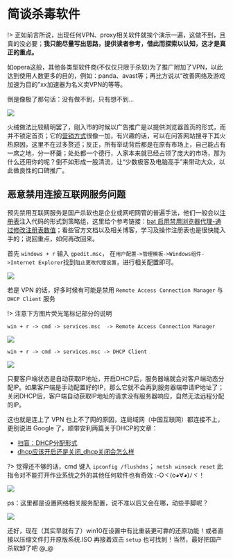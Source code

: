 # 简谈杀毒软件

!> 正如前言所说，出现任何VPN、proxy相关软件就挨个演示一遍，这做不到，且真的没必要；**我只能尽量写出思路，提供读者参考，借此而探索以认知，这才是真正的重点。**

如opera这般，其他各类型软件商(不仅仅只限于杀软)为了推广附加了VPN，以此达到使用人数更多的目的，例如：panda、avast等；再比方说以“改善网络及游戏加速为目的”xx加速器为名义卖VPN的等等。

倒是像极了那句话：没有做不到，只有想不到...

![](https://i.postimg.cc/NjpHZTTV/QQ-20190612093300.jpg)

火绒做法比较精明罢了，刚入市的时候以广告推广是以提供浏览器首页的形式，而并不锁定首页；它的[营销方式](/append/guochan-sharuan?id=一些题外话-（可看可不看）)很像一加，有兴趣的话，可以在问答网站搜寻下其火热原因，这里不在过多赘述；反正，所有举动背后都是在原有市场上，自己能占有一席之地，分一杯羹；处处都一个德行，人家本来就已经占领了庞大的市场，那为什么还用你的呢？倒不如形成一股清流，让“少数极客及电脑高手”来带动大众，以此做良性的口碑推广。

## 恶意禁用连接互联网服务问题

预先禁用互联网服务是国产杀软也是企业或网吧网管的普遍手法，他们一般会以[注册表](https://baike.baidu.com/item/%E6%B3%A8%E5%86%8C%E8%A1%A8)注入代码的形式到策略组，这里给个参考链接：[bat 启用禁用浏览器代理-通过修改注册表数值](https://cuityang.iteye.com/blog/2438902)；看些官方文档以及相关博客，学习及操作注册表也是很快能入手的；说回重点，如何再改回来。

首先 `windows + r` 输入 `gpedit.msc`， 在`用户配置->管理模板->Windows组件->Internet Explorer`找到`阻止更改代理设置`，进行相关配置即可。

![](https://i.postimg.cc/fR6Ht6qD/Snipaste-2019-06-12-11-06-32.png)

若是 VPN 的话，好多时候有可能是禁用 `Remote Access Connection Manager` 与 `DHCP Client` 服务

!> 注意下方图片荧光笔标记部分的说明

`win + r -> cmd -> services.msc  -> Remote Access Connection Manager`

![](https://i.postimg.cc/XNpDqPNx/Snipaste-2019-06-30-00-22-10.png)

`win + r -> cmd -> services.msc -> DHCP Client`

![](https://i.postimg.cc/C16PJG7j/2019-06-30-002835.png)

只要客户端状态是自动获取IP地址，开启DHCP后，服务器端就会对客户端动态分配IP。如果客户端是手动配置好的IP，那么它就不会再到服务器端申请IP地址了；关闭DHCP后，客户端自动获取IP地址的请求没有服务器响应，自然无法远程分配的IP。

这也就是连上了 VPN 也上不了网的原因，连局域网（中国互联网）都连接不上，更别说进 Google 了。顺带安利两篇关于DHCP的文章：

* [扫盲：DHCP分配形式](http://server.51cto.com/sCollege-147540.htm)
* [dhcp应该开启还是关闭_dhcp关闭会怎么样](http://www.elecfans.com/baike/wangluo/luyouqi/20180307644000.html)

?> 觉得还不够的话，cmd 键入 `ipconfig /flushdns`； `netsh winsock reset` 此指令对不能打开作业系统之外的其他任何软件也有奇效 :-Oヾ(o◕∀◕)ﾉヾ！

![](https://i.postimg.cc/sXfNPbS8/Snipaste-2019-06-12-11-28-17.png)

ps：这里都是设置网络相关服务配置，说不准以后又会在哪，动些手脚呢？

![](https://i.postimg.cc/xCT9kxdj/Snipaste-2019-06-12-11-39-47.png)

还好，现在（其实早就有了）win10在设置中有比重装更可靠的还原功能！或者直接以压缩文件打开原版系统.ISO 再接着双击 `setup` 也可找到！当然，最好把国产杀软卸了吧 @_@

